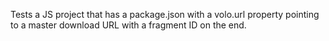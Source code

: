 Tests a JS project that has a package.json with a volo.url property pointing to a master download URL with a fragment ID on the end.
